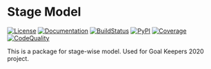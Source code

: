 # Stage Model

[![License](https://img.shields.io/badge/License-BSD%202--Clause-orange.svg)](https://opensource.org/licenses/BSD-2-Clause)
[![Documentation](https://readthedocs.org/projects/stagemodel/badge/?version=latest)](https://stagemodel.readthedocs.io/en/latest/)
[![BuildStatus](https://github.com/ramittal/stagemodel/workflows/build/badge.svg?branch=master)](https://github.com/ramittal/stagemodel/actions?query=workflow%3Abuild)
[![PyPI](https://badge.fury.io/py/stagemodel.svg)](https://badge.fury.io/py/stagemodel)
[![Coverage](https://coveralls.io/repos/github/ramittal/stagemodel/badge.svg?branch=master)](https://coveralls.io/github/ramittal/stagemodel?branch=master)
[![CodeQuality](https://www.codefactor.io/repository/github/ramittal/stagemodel/badge/master)](https://www.codefactor.io/repository/github/ramittal/stagemodel/overview/master)


This is a package for stage-wise model.
Used for Goal Keepers 2020 project.

